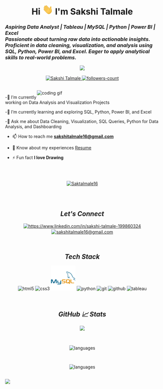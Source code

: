 <h1 align="center">
    Hi
    <img src="https://raw.githubusercontent.com/ABSphreak/ABSphreak/master/gifs/Hi.gif" width="35">
    I'm Sakshi Talmale

</h1>
<!----------------------------------- About Section ------------------------------------>

<h3>
    <i>Aspiring Data Analyst | Tableau | MySQL | Python | Power BI | Excel</i>
    <br>
    <i>Passionate about turning raw data into actionable insights. Proficient in data cleaning, visualization, and analysis using SQL, Python, Power BI, and Excel. Eager to apply analytical skills to real-world problems.</i>
</h3>

<!----------------------------------- Profile View Section ------------------------------------>

<p align="center">
<a align="center" href="https://github.com/DenverCoder1/readme-typing-svg"><img src="https://readme-typing-svg.herokuapp.com?&amp;font=IBM+Plex+Sans&amp;color=white&amp;size=25&amp;lines=Welcome+to+my+GitHub+Profile!;I'm+a+Aspiring+Data+Analyst."></a>
</p>

<p align="center">
    <a href="https://github.com/Saktalmale16">
        <img src="https://komarev.com/ghpvc/?username=Saktalmale16&amp;label=Profile%20views&amp;color=0e75b6&amp;style=flat" alt="Sakshi Talmale">
    </a>
     <a href="https://github.com/Saktalmale16?tab=followers">
        <img src="https://img.shields.io/github/followers/Saktalmale16?label=Followers&amp;style=social" alt="followers-count">
    </a>
</p>
<br>


<!-- -----------------------------------about details with resume ---------------------------- -->
<img align="right" alt="coding gif" width="400" src="https://media4.giphy.com/media/qgQUggAC3Pfv687qPC/giphy.gif">

-🔭 I’m currently working on Data Analysis and Visualization Projects

-🌱 I’m currently learning and exploring SQL, Python, Power BI, and Excel

-💬 Ask me about Data Cleaning, Visualization, SQL Queries, Python for Data Analysis, and Dashboarding

- 📫 How to reach me **sakshitalmale16@gmail.com**

- 📄 Know about my experiences <a target="_blank" rel="noreferrer" href="https://drive.google.com/file/d/1q-d1VR4X0qHJSpPvcl0V0wQ1IycieIOP/view">Resume</a> 

- ⚡ Fun fact **I love Drawing**
<br>
<br>
<!-- -------------------------------github trophies------------------------------------------ -->

<p align="center"> <a href="https://github.com/ryo-ma/github-profile-trophy"><img src="https://github-profile-trophy.vercel.app/?username=Saktalmale16" alt="Saktalmale16"></a> </p>
<br>
<br>

<!-- ---------------------------------------contact section----------------------- -->

<h2 align="center"><i>Let's Connect</i></h2>
<p align="center">  
    <a href="https://www.linkedin.com/in/sakshi-talmale-199860324">
        <img align="center" src="https://img.shields.io/badge/LinkedIn-0077B5?style=for-the-badge&amp;logo=linkedin&amp;logoColor=white" alt="https://www.linkedin.com/in/sakshi-talmale-199860324">
    </a>
    <a title="sakshitalmale16@gmail.com" href="mailto:sakshitalmale16@gmail.com">
        <img align="center" src="https://img.shields.io/badge/Gmail-D14836?style=for-the-badge&amp;logo=gmail&amp;logoColor=white" alt="sakshitalmale16@gmail.com">
    </a>




</p>
<br>




<!----------------------------------- Tech Stack Section ------------------------------------>

<h2 align="center"><i>Tech Stack</i></h2>
<p align="center">
    <img src="https://img.shields.io/badge/HTML5-E34F26?style=for-the-badge&logo=html5&logoColor=white" alt="html5" />
    <img src="https://img.shields.io/badge/CSS3-1572B6?style=for-the-badge&logo=css3&logoColor=white" alt="css3" />
    <img src="https://raw.githubusercontent.com/devicons/devicon/master/icons/mysql/mysql-original-wordmark.svg" alt="mysql" width="80" height="80"/> 
    <img src="https://github.com/user-attachments/assets/a6286010-e5e6-4f8d-968c-9d319511dc44" alt="python" width="120" height="80"/> 
    <img src="https://github.com/user-attachments/assets/e2b0b61b-7bc8-4cc6-8a79-e0d206eb48d7" alt="git" width="80" height="80"/> 
    <img src="https://github.com/user-attachments/assets/e40777c2-b67d-4846-8a71-957d75c3e193" alt="github" width="80" height="80"/> 
    <img src="https://github.com/user-attachments/assets/5fed2f28-9562-49ea-827e-53847c18ec48" alt="tableau" width="80" height="80"/> 
    
</p>
<br>

<!----------------------------------- GitHub Stats Section ------------------------------------>
<h2 align="center"><i>GitHub 📈 Stats</i></h2>
<p align="center"></p>
<p align="center">

</p><p align="center">
  <img width="48%" src="https://github-readme-stats.vercel.app/api?username=Saktalmale16&amp;show_icons=true&amp;hide_border=true&amp;theme=radical">
<!--   <img width="48%" src="https://github-readme-streak-stats.herokuapp.com/?user=Saktalmale16&hide_border=true&theme=radical" /> -->
</p>

<!--   <img align="center" src="https://github-readme-streak-stats.herokuapp.com/?user=Lokesh777&&theme=highcontrast" alt="Lokesh777"/> -->
  <p></p>
<p align="center">
</p>
<br>
<!----------------------------------- Tech Languages ------------------------------------>
<p align="center">
<!--   <img align="center" src="https://github-readme-stats.vercel.app/api/top-langs?username=Lokesh777&show_icons=true&locale=en&layout=compact&&theme=highcontrast" alt="Lokesh777" /> -->
 <img alt="languages" src="https://github-readme-stats.vercel.app/api/top-langs/?username=Saktalmale16&amp;layout=compact&amp;hide_border=true&amp;theme=radical">
</p>
<p align="center">
</p>
<br>


<!-- ---------------------------------------git streak------------------------------------------- -->

<p align="center">
<!--   <img align="center" src="https://github-readme-stats.vercel.app/api/top-langs?username=Lokesh777&show_icons=true&locale=en&layout=compact&&theme=highcontrast" alt="Lokesh777" /> -->
 <img alt="languages" src="https://streak-stats.demolab.com?user=Saktalmale16&amp;theme=radical">
</p>

<br>

<!-- [![GitHub Streak](https://streak-stats.demolab.com?user=Saktalmale16)](https://git.io/streak-stats) -->


 <img src="https://raw.githubusercontent.com/Trilokia/Trilokia/379277808c61ef204768a61bbc5d25bc7798ccf1/bottom_header.svg">

